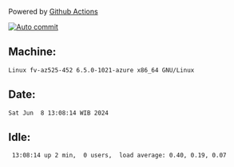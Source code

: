 Powered by [Github Actions](https://github.com/features/actions)

[![Auto commit](https://github.com/hiage/workstation/workflows/Auto%20commit/badge.svg)](https://github.com/hiage/workstation/actions?query=workflow%3A%22Auto+commit%22)

## Machine:
```
Linux fv-az525-452 6.5.0-1021-azure x86_64 GNU/Linux
```
## Date:
```
Sat Jun  8 13:08:14 WIB 2024
```
## Idle:
```
 13:08:14 up 2 min,  0 users,  load average: 0.40, 0.19, 0.07
```

